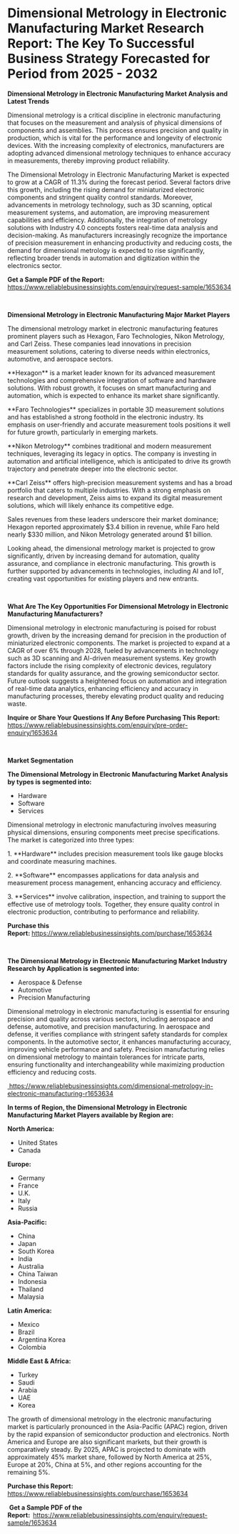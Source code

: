 <p><h1>Dimensional Metrology in Electronic Manufacturing Market Research Report: The Key To Successful Business Strategy Forecasted for Period from 2025 - 2032</h1></p><p><strong>Dimensional Metrology in Electronic Manufacturing Market Analysis and Latest Trends</strong></p>
<p><p>Dimensional metrology is a critical discipline in electronic manufacturing that focuses on the measurement and analysis of physical dimensions of components and assemblies. This process ensures precision and quality in production, which is vital for the performance and longevity of electronic devices. With the increasing complexity of electronics, manufacturers are adopting advanced dimensional metrology techniques to enhance accuracy in measurements, thereby improving product reliability.</p><p>The Dimensional Metrology in Electronic Manufacturing Market is expected to grow at a CAGR of 11.3% during the forecast period. Several factors drive this growth, including the rising demand for miniaturized electronic components and stringent quality control standards. Moreover, advancements in metrology technology, such as 3D scanning, optical measurement systems, and automation, are improving measurement capabilities and efficiency. Additionally, the integration of metrology solutions with Industry 4.0 concepts fosters real-time data analysis and decision-making. As manufacturers increasingly recognize the importance of precision measurement in enhancing productivity and reducing costs, the demand for dimensional metrology is expected to rise significantly, reflecting broader trends in automation and digitization within the electronics sector.</p></p>
<p><strong>Get a Sample PDF of the Report:&nbsp;</strong> <a href="https://www.reliablebusinessinsights.com/enquiry/request-sample/1653634?utm_campaign=3456&utm_medium=2&utm_source=Github&utm_content=ia&utm_term=18042025&utm_id=dimensional-metrology-in-electronic-manufacturing">https://www.reliablebusinessinsights.com/enquiry/request-sample/1653634</a></p>
<p>&nbsp;</p>
<p><strong>Dimensional Metrology in Electronic Manufacturing Major Market Players</strong></p>
<p><p>The dimensional metrology market in electronic manufacturing features prominent players such as Hexagon, Faro Technologies, Nikon Metrology, and Carl Zeiss. These companies lead innovations in precision measurement solutions, catering to diverse needs within electronics, automotive, and aerospace sectors.</p><p>**Hexagon** is a market leader known for its advanced measurement technologies and comprehensive integration of software and hardware solutions. With robust growth, it focuses on smart manufacturing and automation, which is expected to enhance its market share significantly.</p><p>**Faro Technologies** specializes in portable 3D measurement solutions and has established a strong foothold in the electronic industry. Its emphasis on user-friendly and accurate measurement tools positions it well for future growth, particularly in emerging markets.</p><p>**Nikon Metrology** combines traditional and modern measurement techniques, leveraging its legacy in optics. The company is investing in automation and artificial intelligence, which is anticipated to drive its growth trajectory and penetrate deeper into the electronic sector.</p><p>**Carl Zeiss** offers high-precision measurement systems and has a broad portfolio that caters to multiple industries. With a strong emphasis on research and development, Zeiss aims to expand its digital measurement solutions, which will likely enhance its competitive edge.</p><p>Sales revenues from these leaders underscore their market dominance; Hexagon reported approximately $3.4 billion in revenue, while Faro held nearly $330 million, and Nikon Metrology generated around $1 billion. </p><p>Looking ahead, the dimensional metrology market is projected to grow significantly, driven by increasing demand for automation, quality assurance, and compliance in electronic manufacturing. This growth is further supported by advancements in technologies, including AI and IoT, creating vast opportunities for existing players and new entrants.</p></p>
<p>&nbsp;</p>
<p><strong>What Are The Key Opportunities For Dimensional Metrology in Electronic Manufacturing Manufacturers?</strong></p>
<p><p>Dimensional metrology in electronic manufacturing is poised for robust growth, driven by the increasing demand for precision in the production of miniaturized electronic components. The market is projected to expand at a CAGR of over 6% through 2028, fueled by advancements in technology such as 3D scanning and AI-driven measurement systems. Key growth factors include the rising complexity of electronic devices, regulatory standards for quality assurance, and the growing semiconductor sector. Future outlook suggests a heightened focus on automation and integration of real-time data analytics, enhancing efficiency and accuracy in manufacturing processes, thereby elevating product quality and reducing waste.</p></p>
<p><strong>Inquire or Share Your Questions If Any Before Purchasing This Report:</strong> <a href="https://www.reliablebusinessinsights.com/enquiry/pre-order-enquiry/1653634?utm_campaign=3456&utm_medium=2&utm_source=Github&utm_content=ia&utm_term=18042025&utm_id=dimensional-metrology-in-electronic-manufacturing">https://www.reliablebusinessinsights.com/enquiry/pre-order-enquiry/1653634</a></p>
<p>&nbsp;</p>
<p><strong>Market Segmentation</strong></p>
<p><strong>The Dimensional Metrology in Electronic Manufacturing Market Analysis by types is segmented into:</strong></p>
<p><ul><li>Hardware</li><li>Software</li><li>Services</li></ul></p>
<p><p>Dimensional metrology in electronic manufacturing involves measuring physical dimensions, ensuring components meet precise specifications. The market is categorized into three types: </p><p>1. **Hardware** includes precision measurement tools like gauge blocks and coordinate measuring machines. </p><p>2. **Software** encompasses applications for data analysis and measurement process management, enhancing accuracy and efficiency. </p><p>3. **Services** involve calibration, inspection, and training to support the effective use of metrology tools. Together, they ensure quality control in electronic production, contributing to performance and reliability.</p></p>
<p><strong>Purchase this Report:&nbsp;</strong><a href="https://www.reliablebusinessinsights.com/purchase/1653634?utm_campaign=3456&utm_medium=2&utm_source=Github&utm_content=ia&utm_term=18042025&utm_id=dimensional-metrology-in-electronic-manufacturing">https://www.reliablebusinessinsights.com/purchase/1653634</a></p>
<p>&nbsp;</p>
<p><strong>The Dimensional Metrology in Electronic Manufacturing Market Industry Research by Application is segmented into:</strong></p>
<p><ul><li>Aerospace & Defense</li><li>Automotive</li><li>Precision Manufacturing</li></ul></p>
<p><p>Dimensional metrology in electronic manufacturing is essential for ensuring precision and quality across various sectors, including aerospace and defense, automotive, and precision manufacturing. In aerospace and defense, it verifies compliance with stringent safety standards for complex components. In the automotive sector, it enhances manufacturing accuracy, improving vehicle performance and safety. Precision manufacturing relies on dimensional metrology to maintain tolerances for intricate parts, ensuring functionality and interchangeability while maximizing production efficiency and reducing costs.</p></p>
<p><a href="https://www.reliablebusinessinsights.com/dimensional-metrology-in-electronic-manufacturing-r1653634?utm_campaign=3456&utm_medium=2&utm_source=Github&utm_content=ia&utm_term=18042025&utm_id=dimensional-metrology-in-electronic-manufacturing">&nbsp;https://www.reliablebusinessinsights.com/dimensional-metrology-in-electronic-manufacturing-r1653634</a></p>
<p><strong>In terms of Region, the Dimensional Metrology in Electronic Manufacturing Market Players available by Region are:</strong></p>
<p>
    <p> <strong> North America: </strong>
        <ul>
            <li>United States</li>
            <li>Canada</li>
        </ul>
        </p> 
    <p> <strong> Europe: </strong>
        <ul>
            <li>Germany</li>
            <li>France</li>
            <li>U.K.</li>
            <li>Italy</li>
            <li>Russia</li>
        </ul>
        </p> 
    <p> <strong> Asia-Pacific: </strong>
        <ul>
            <li>China</li>
            <li>Japan</li>
            <li>South Korea</li>
            <li>India</li>
            <li>Australia</li>
            <li>China Taiwan</li>
            <li>Indonesia</li>
            <li>Thailand</li>
            <li>Malaysia</li>
        </ul>
        </p> 
    <p> <strong> Latin America: </strong>
        <ul>
            <li>Mexico</li>
            <li>Brazil</li>
            <li>Argentina Korea</li>
            <li>Colombia</li>
        </ul>
        </p> 
    <p> <strong> Middle East & Africa: </strong>
        <ul>
            <li>Turkey</li>
            <li>Saudi</li>
            <li>Arabia</li>
            <li>UAE</li>
            <li>Korea</li>
        </ul>
    </p>
    </p>
<p><p>The growth of dimensional metrology in the electronic manufacturing market is particularly pronounced in the Asia-Pacific (APAC) region, driven by the rapid expansion of semiconductor production and electronics. North America and Europe are also significant markets, but their growth is comparatively steady. By 2025, APAC is projected to dominate with approximately 45% market share, followed by North America at 25%, Europe at 20%, China at 5%, and other regions accounting for the remaining 5%.</p></p>
<p><strong>Purchase this Report: </strong><a href="https://www.reliablebusinessinsights.com/purchase/1653634?utm_campaign=3456&utm_medium=2&utm_source=Github&utm_content=ia&utm_term=18042025&utm_id=dimensional-metrology-in-electronic-manufacturing">https://www.reliablebusinessinsights.com/purchase/1653634</a></p>
<p>&nbsp;<strong>Get a Sample PDF of the Report:&nbsp;&nbsp;</strong><a href="https://www.reliablebusinessinsights.com/enquiry/request-sample/1653634?utm_campaign=3456&utm_medium=2&utm_source=Github&utm_content=ia&utm_term=18042025&utm_id=dimensional-metrology-in-electronic-manufacturing">https://www.reliablebusinessinsights.com/enquiry/request-sample/1653634</a></p>
<p><strong></strong></p>
<p><p></p><p></p><p></p></p>